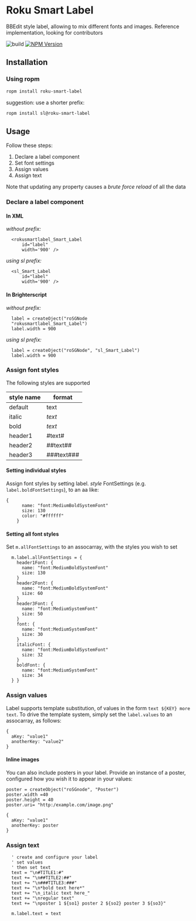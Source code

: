 # Roku Smart Label

BBEdit style label, allowing to mix different fonts and images. Reference implementation, looking for contributors

![build](https://github.com/rokucommunity/roku-smart-label/workflows/build/badge.svg)
[![NPM Version](https://badge.fury.io/js/roku-smart-label.svg?style=flat)](https://npmjs.org/package/roku-smart-label)

## Installation
### Using ropm
```bash
ropm install roku-smart-label
```

suggestion: use a shorter prefix:

```bash
ropm install sl@roku-smart-label
```

## Usage

Follow these steps:

  1. Declare a label component
  1. Set font settings
  1. Assign values
  1. Assign text

Note that updating any property causes a _brute force reload_ of all the data

### Declare a label component

#### In XML

*without prefix:*

```
  <rokusmartlabel_Smart_Label 
      id="label"
      width='900' />
```


*using sl prefix:*

```
  <sl_Smart_Label 
      id="label"
      width='900' />
```

#### In Brighterscript

*without prefix:*

```
  label = createOject("roSGNode
  "rokusmartlabel_Smart_Label")
  label.width = 900
```


*using sl prefix:*

```
  label = createOject("roSGNode", "sl_Smart_Label")
  label.width = 900
```

### Assign font styles

The following styles are supported

| style name | format |
| --- | --- |
| default | text |
| italic | _text_ |
| bold | *text* |
| header1 | #text# |
| header2 | ##text## |
| header3 | ###text### |

#### Setting individual styles

Assign font styles by setting label. _style_ FontSettings (e.g. `label.boldFontSettings`), to an aa like:

```
{
      name: "font:MediumBoldSystemFont"
      size: 130
      color: "#ffffff"
    }
```

#### Setting all font styles

Set `m.allFontSettings` to an assocarray, with the styles you wish to set

```
  m.label.allFontSettings = {
    header1Font: {
      name: "font:MediumBoldSystemFont"
      size: 130
    }
    header2Font: {
      name: "font:MediumBoldSystemFont"
      size: 60
    }
    header3Font: {
      name: "font:MediumSystemFont"
      size: 50
    }
    font: {
      name: "font:MediumSystemFont"
      size: 30
    }
    italicFont: {
      name: "font:MediumBoldSystemFont"
      size: 32
    }
    boldFont: {
      name: "font:MediumSystemFont"
      size: 34
  } }
```

### Assign values

Label supports template substitution, of values in the form `text ${KEY} more text`. To drive the template system, simply set the `label.values` to an assocarray, as follows:
```
{
  aKey: "value1"
  anotherKey: "value2"
}
```

#### Inline images

You can also include posters in your label. Provide an instance of a poster, configured how you wish it to appear in your values:
```
poster = createObject("roSGnode", "Poster")
poster.width =40
poster.height = 40
poster.uri= "http:/example.com/image.png"

{
  aKey: "value1"
  anotherKey: poster
}
```

### Assign text

```
  ' create and configure your label
  ' set values
  ' then set text
  text = "\n#TITLE1:#"
  text += "\n##TITLE2:##"
  text += "\n###TITLE3:###"
  text += "\n*bold text here*"
  text += "\n_italic text here_"
  text += "\nregular text"
  text += "\nposter 1 ${so1} poster 2 ${so2} poster 3 ${so3}"

  m.label.text = text
```